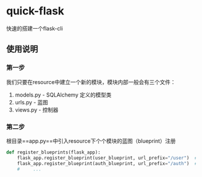 # quick-flask
快速的搭建一个flask-cli


## 使用说明

### 第一步
我们只要在resource中建立一个新的模块，模块内部一般会有三个文件：
1. models.py  - SQLAlchemy 定义的模型类
2. urls.py    - 蓝图
3. views.py   - 控制器



### 第二步
根目录==app.py==中引入resource下个个模块的蓝图（blueprint）注册
```python
def register_blueprints(flask_app):
    flask_app.register_blueprint(user_blueprint, url_prefix="/user")  # 用户
    flask_app.register_blueprint(auth_blueprint, url_prefix="/auth")  # 权限
    #     ...
```
